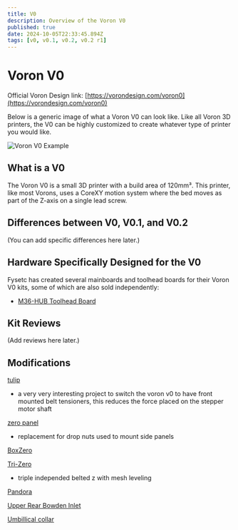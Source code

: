 ```yaml
---
title: V0
description: Overview of the Voron V0
published: true
date: 2024-10-05T22:33:45.894Z
tags: [v0, v0.1, v0.2, v0.2 r1]
---
```


# Voron V0

Official Voron Design link: [https://vorondesign.com/voron0](https://vorondesign.com/voron0)

Below is a generic image of what a Voron V0 can look like. Like all Voron 3D printers, the V0 can be highly customized to create whatever type of printer you would like.

![Voron V0 Example](https://i.redd.it/po0y0d65hzqa1.png)

## What is a V0

The Voron V0 is a small 3D printer with a build area of 120mm³. This printer, like most Vorons, uses a CoreXY motion system where the bed moves as part of the Z-axis on a single lead screw.

## Differences between V0, V0.1, and V0.2

(You can add specific differences here later.)

## Hardware Specifically Designed for the V0

Fysetc has created several mainboards and toolhead boards for their Voron V0 kits, some of which are also sold independently:

- [M36-HUB Toolhead Board](https://voron3d.wiki/en/configuration/toolhead-board/fysetc-M36)

## Kit Reviews

(Add reviews here later.)

## Modifications

[tulip](https://github.com/Amekyras/tulip/tree/main)
 - a very very interesting project to switch the voron v0 to have front mounted belt tensioners, this reduces the force placed on the stepper motor shaft

[zero panel](https://github.com/zruncho3d/ZeroPanels)
 - replacement for drop nuts used to mount side panels

[BoxZero](https://github.com/zruncho3d/BoxZero)

[Tri-Zero](https://github.com/zruncho3d/tri-zero)
- triple independed belted z with mesh leveling

[Pandora](https://github.com/MasturMynd/Pandora)

[Upper Rear Bowden Inlet](https://github.com/MapleLeafMakers/V0_Upper_Rear_Bowden_Inlet)

[Umbillical collar](https://github.com/MapleLeafMakers/V0_Umbilical_Collar)

